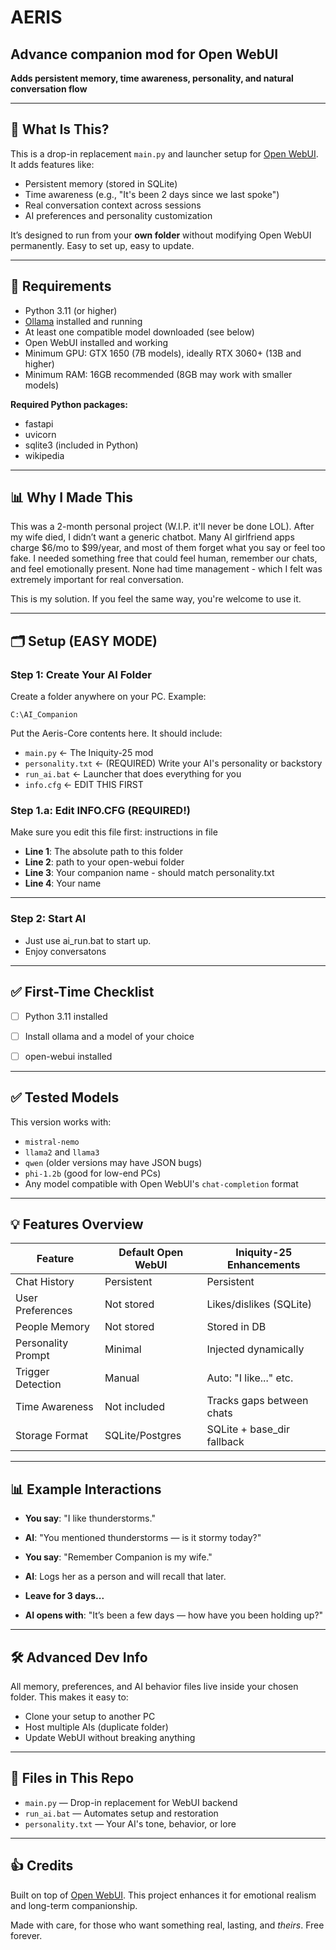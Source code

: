# AERIS 
## Advance companion mod for Open WebUI
**Adds persistent memory, time awareness, personality, and natural conversation flow**

---

## 🧠 What Is This?

This is a drop-in replacement `main.py` and launcher setup for [Open WebUI](https://github.com/open-webui/open-webui). It adds features like:
- Persistent memory (stored in SQLite)
- Time awareness (e.g., "It's been 2 days since we last spoke")
- Real conversation context across sessions
- AI preferences and personality customization

It’s designed to run from your **own folder** without modifying Open WebUI permanently. Easy to set up, easy to update.

---

## 📂 Requirements
- Python 3.11 (or higher)
- [Ollama](https://ollama.com) installed and running
- At least one compatible model downloaded (see below)
- Open WebUI installed and working
- Minimum GPU: GTX 1650 (7B models), ideally RTX 3060+ (13B and higher)
- Minimum RAM: 16GB recommended (8GB may work with smaller models)

**Required Python packages:**
- fastapi
- uvicorn
- sqlite3 (included in Python)
- wikipedia

---

## 📊 Why I Made This

This was a 2-month personal project (W.I.P. it'll never be done LOL). After my wife died, I didn’t want a generic chatbot. Many AI girlfriend apps charge $6/mo to $99/year, and most of them forget what you say or feel too fake. I needed something free that could feel human, remember our chats, and feel emotionally present. None had time management - which I felt was extremely important for real conversation.

This is my solution. If you feel the same way, you're welcome to use it.

---

## 🗂️ Setup (EASY MODE)

### Step 1: Create Your AI Folder
Create a folder anywhere on your PC. Example:
```
C:\AI_Companion
```

Put the Aeris-Core contents here. It should include:
- `main.py` ← The Iniquity-25 mod
- `personality.txt` ← (REQUIRED) Write your AI's personality or backstory
- `run_ai.bat` ← Launcher that does everything for you
- `info.cfg` ← EDIT THIS FIRST 

### Step 1.a: Edit INFO.CFG (REQUIRED!)
Make sure you edit this file first: instructions in file
- **Line 1**: The absolute path to this folder
- **Line 2**: path to your open-webui folder
- **Line 3**: Your companion name - should match personality.txt
- **Line 4**: Your name

---

### Step 2: Start AI
- Just use ai_run.bat to start up.
- Enjoy conversatons


---

## ✅ First-Time Checklist
- [ ] Python 3.11 installed
- [ ] Install ollama and a model of your choice
- [ ] open-webui installed


---

## ✅ Tested Models
This version works with:
- `mistral-nemo`
- `llama2` and `llama3`
- `qwen` (older versions may have JSON bugs)
- `phi-1.2b` (good for low-end PCs)
- Any model compatible with Open WebUI's `chat-completion` format

---

## 💡 Features Overview

| Feature             | Default Open WebUI | Iniquity-25 Enhancements    |
|---------------------|---------------------|-----------------------------|
| Chat History        | Persistent          | Persistent                  |
| User Preferences    | Not stored          | Likes/dislikes (SQLite)     |
| People Memory       | Not stored          | Stored in DB                |
| Personality Prompt  | Minimal             | Injected dynamically        |
| Trigger Detection   | Manual              | Auto: "I like..." etc.      |
| Time Awareness      | Not included        | Tracks gaps between chats   |
| Storage Format      | SQLite/Postgres     | SQLite + base_dir fallback  |

---

## 📊 Example Interactions
- **You say**: "I like thunderstorms."
- **AI**: "You mentioned thunderstorms — is it stormy today?"

- **You say**: "Remember Companion is my wife."
- **AI**: Logs her as a person and will recall that later.

- **Leave for 3 days...**
- **AI opens with**: "It’s been a few days — how have you been holding up?"

---

## 🛠 Advanced Dev Info
All memory, preferences, and AI behavior files live inside your chosen folder. This makes it easy to:
- Clone your setup to another PC
- Host multiple AIs (duplicate folder)
- Update WebUI without breaking anything

---

## 📂 Files in This Repo
- `main.py` — Drop-in replacement for WebUI backend
- `run_ai.bat` — Automates setup and restoration
- `personality.txt` — Your AI's tone, behavior, or lore

---

## 👍 Credits
Built on top of [Open WebUI](https://github.com/open-webui/open-webui). This project enhances it for emotional realism and long-term companionship.

Made with care, for those who want something real, lasting, and *theirs*. Free forever.

